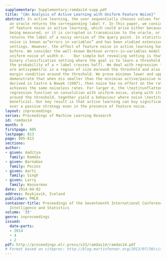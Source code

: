 ```yaml
---
supplementary: Supplementary:ramdas14-supp.pdf
title: "{An Analysis of Active Learning with Uniform Feature Noise}"
abstract: In active learning, the user sequentially chooses values for feature X and
  an oracle returns the corresponding label Y. In this paper, we consider the effect
  of feature noise in active learning, which could arise either because X itself is
  being measured, or it is corrupted in transmission to the oracle, or the oracle
  returns the label of a noisy version of the query point. In statistics, feature
  noise is known as“errors in variables” and has been studied extensively in non-active
  settings. However, the effect of feature noise in active learning has not been studied
  before. We consider the well-known Berkson errors-in-variables model with additive
  uniform noise of width σ.    Our simple but revealing setting is that of one-dimensional
  binary classification setting where the goal is to learn a threshold (point where
  the probability of a + label crosses half). We deal with regression functions that
  are antisymmetric in a region of size σaround the threshold and also satisfy Tsybakov’s
  margin condition around the threshold. We prove minimax lower and upper bounds which
  demonstrate that when σis smaller than the minimiax active/passive noiseless error
  derived in Castro & Nowak (2007), then noise has no effect on the rates and one
  achieves the same noiseless rates. For larger σ, the \textitunflattening of the
  regression function on convolution with uniform noise, along with its local antisymmetry
  around the threshold, together yield a behaviour where noise \textitappears to be
  beneficial. Our key result is that active learning can buy significant improvement
  over a passive strategy even in the presence of feature noise.
layout: inproceedings
series: Proceedings of Machine Learning Research
id: ramdas14
month: 0
firstpage: 805
lastpage: 813
page: 805-813
sections: 
author:
- given: Aaditya
  family: Ramdas
- given: Barnabas
  family: Poczos
- given: Aarti
  family: Singh
- given: Larry
  family: Wasserman
date: 2014-04-02
address: Reykjavik, Iceland
publisher: PMLR
container-title: Proceedings of the Seventeenth International Conference on Artificial
  Intelligence and Statistics
volume: '33'
genre: inproceedings
issued:
  date-parts:
  - 2014
  - 4
  - 2
pdf: http://proceedings.mlr.press/v33/ramdas14/ramdas14.pdf
# Format based on citeproc: http://blog.martinfenner.org/2013/07/30/citeproc-yaml-for-bibliographies/
---
```

